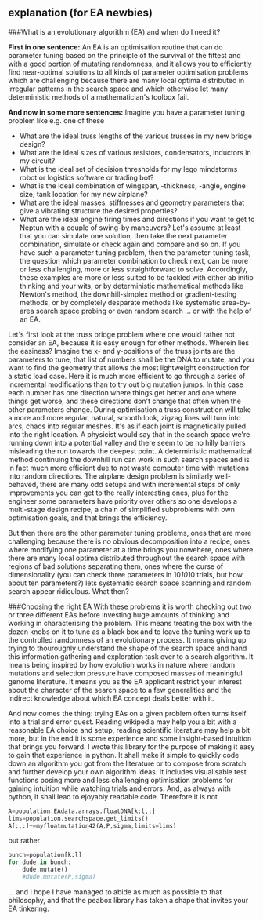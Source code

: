 explanation (for EA newbies)
----------------------------

###What is an evolutionary algorithm (EA) and when do I need it?

**First in one sentence:** An EA is an optimisation routine that can do parameter tuning based on the principle of the survival of the fittest and with a good portion of mutating randomness, and it allows you to efficiently find near-optimal solutions to all kinds of parameter optimisation problems which are challenging because there are many local optima distributed in irregular patterns in the search space and which otherwise let many deterministic methods of a mathematician's toolbox fail.

**And now in some more sentences:** Imagine you have a parameter tuning problem like e.g. one of these
- What are the ideal truss lengths of the various trusses in my new bridge design?
- What are the ideal sizes of various resistors, condensators, inductors in my circuit?
- What is the ideal set of decision thresholds for my lego mindstorms robot or logistics software or trading bot?
- What is the ideal combination of wingspan, -thickness, -angle, engine size, tank location for my new airplane?
- What are the ideal masses, stiffnesses and geometry parameters that give a vibrating structure the desired properties?
- What are the ideal engine firing times and directions if you want to get to Neptun with a couple of swing-by maneuvers?
Let's assume at least that you can simulate one solution, then take the next parameter combination, simulate or check again and compare and so on. If you have such a parameter tuning problem, then the parameter-tuning task, the question which parameter combination to check next, can be more or less challenging, more or less straightforward to solve. Accordingly, these examples are more or less suited to be tackled with either ab initio thinking and your wits, or by deterministic mathematical methods like Newton's method, the downhill-simplex method or gradient-testing methods, or by completely desparate methods like systematic area-by-area search space probing or even random search ... or with the help of an EA.

Let's first look at the truss bridge problem where one would rather not consider an EA, because it is easy enough for other methods. Wherein lies the easiness? Imagine the x- and y-positions of the truss joints are the parameters to tune, that list of numbers shall be the DNA to mutate, and you want to find the geometry that allows the most lightweight construction for a static load case. Here it is much more efficient to go through a series of incremental modifications than to try out big mutation jumps. In this case each number has one direction where things get better and one where things get worse, and these directions don't change that often when the other parameters change. During optimisation a truss construction will take a more and more regular, natural, smooth look, zigzag lines will turn into arcs, chaos into regular meshes. It's as if each joint is magnetically pulled into the right location. A physicist would say that in the search space we're running down into a potential valley and there seem to be no hilly barriers misleading the run towards the deepest point. A deterministic mathematical method continuing the downhill run can work in such search spaces and is in fact much more efficient due to not waste computer time with mutations into random directions. The airplane design problem is similarly well-behaved, there are many odd setups and with incremental steps of only improvements you can get to the really interesting ones, plus for the engineer some parameters have priority over others so one develops a multi-stage design recipe, a chain of simplified subproblems with own optimisation goals, and that brings the efficiency.

But then there are the other parameter tuning problems, ones that are more challenging because there is no obvious decomposition into a recipe, ones where modifying one parameter at a time brings you nowehere, ones where there are many local optima distributed throughout the search space with regions of bad solutions separating them, ones where the curse of dimensionality (you can check three parameters in 10*10*10 trials, but how about ten parameters?) lets systematic search space scanning and random search appear ridiculous. What then?

###Choosing the right EA
With these problems it is worth checking out two or three different EAs before investing huge amounts of thinking and working in characterising the problem. This means treating the box with the dozen knobs on it to tune as a black box and to leave the tuning work up to the controlled randomness of an evolutionary process. It means giving up trying to thouroughly understand the shape of the search space and hand this information gathering and exploration task over to a search algorithm. It means being inspired by how evolution works in nature where random mutations and selection pressure have composed masses of meaningful genome literature. It means you as the EA applicant restrict your interest about the character of the search space to a few generalities and the indirect knowledge about which EA concept deals better with it.

And now comes the thing: trying EAs on a given problem often turns itself into a trial and error quest. Reading wikipedia may help you a bit with a reasonable EA choice and setup, reading scientific literature may help a bit more, but in the end it is some experience and some insight-based intuition that brings you forward. I wrote this library for the purpose of making it easy to gain that experience in python. It shall make it simple to quickly code down an algorithm you got from the literature or to compose from scratch and further develop your own algorithm ideas. It includes visualisable test functions posing more and less challenging optimisation problems for gaining intuition while watching trials and errors. And, as always with python, it shall lead to ejoyably readable code. Therefore it is not
~~~~~~ python
A=population.EAdata.arrays.floatDNA[k:l,:]
lims=population.searchspace.get_limits()
A[:,:]+=myfloatmutation42(A,P,sigma,limits=lims)
~~~~~~
but rather
~~~~~~ python
bunch=population[k:l]
for dude in bunch:
    dude.mutate()
    #dude.mutate(P,sigma)
~~~~~~
... and I hope I have managed to abide as much as possible to that philosophy, and that the peabox library has taken a shape that invites your EA tinkering.